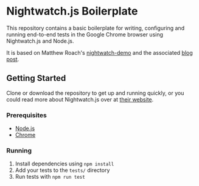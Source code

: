 # Nightwatch.js Boilerplate
This repository contains a basic boilerplate for writing, configuring and running end-to-end tests in the Google Chrome browser using Nightwatch.js and Node.js.

It is based on Matthew Roach's [nightwatch-demo](https://github.com/matthewroach/nightwatch-demo) and the associated [blog post](http://matthewroach.me/ui-testing-with-nightwatch-js/).

## Getting Started
Clone or download the repository to get up and running quickly, or you could read more about Nightwatch.js over at [their website](http://nightwatchjs.org/).

### Prerequisites
* [Node.js](https://nodejs.org/)
* [Chrome](https://www.google.com/chrome/index.html)

### Running
1. Install dependencies using `npm install`
2. Add your tests to the `tests/` directory
3. Run tests with `npm run test`
